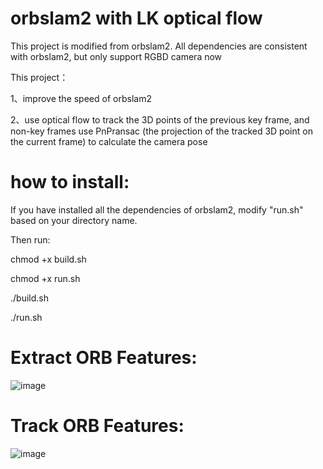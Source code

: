 # orbslam2 with LK optical flow
 This project is modified from orbslam2. All dependencies are consistent with orbslam2, but only support RGBD camera now

This project：

  1、improve the speed of orbslam2
  
  2、use optical flow to track the 3D points of the previous key frame, and non-key frames use PnPransac (the projection of the tracked 3D point on the current frame) to calculate the camera pose
  
# how to install:
If you have installed all the dependencies of orbslam2, modify "run.sh" based on your directory name.

Then run:

chmod +x build.sh

chmod +x run.sh

./build.sh

./run.sh
 
# Extract ORB Features:
![image](https://github.com/suffeeen/orbslam2-with-LK-optical-flow/blob/master/result_pics/Screenshot%20from%202020-01-15%2021-15-24.png?raw=true)
# Track ORB Features:
![image](https://github.com/suffeeen/orbslam2-with-LK-optical-flow/blob/master/result_pics/Screenshot%20from%202020-01-15%2021-15-25.png?raw=true)
